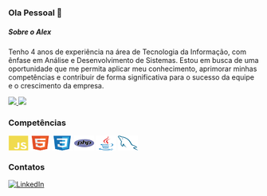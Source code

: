 ### Ola Pessoal 👋

##### Sobre o Alex
Tenho 4 anos de experiência na área de Tecnologia da Informação, com ênfase em Análise e Desenvolvimento de Sistemas. Estou em busca de uma oportunidade que me permita aplicar meu conhecimento, aprimorar minhas competências e contribuir de forma significativa para o sucesso da equipe e o crescimento da empresa.
<div>
  <a href="https://github.com/Alexrdrosa">
    <img height="180em" src="https://github-readme-stats.vercel.app/api?username=Alexrdrosa&show_icons=true&theme=dracula&include_all_commits=true&count_private=true" />
    <img height="180em" src="https://github-readme-stats.vercel.app/api/top-langs/?username=Alexrdrosa&layout=compact&langs_count=16&theme=dracula" />
  </a>
</div>

### Competências
<div style="display: inline_block">
  <img align="center" alt="Rafa-Js" height="30" width="40" src="https://raw.githubusercontent.com/devicons/devicon/master/icons/javascript/javascript-plain.svg">
  <img align="center" alt="Rafa-HTML" height="30" width="40" src="https://raw.githubusercontent.com/devicons/devicon/master/icons/html5/html5-original.svg">
  <img align="center" alt="Rafa-CSS" height="30" width="40" src="https://raw.githubusercontent.com/devicons/devicon/master/icons/css3/css3-original.svg">
  <img align="center" alt="Rafa-PHP" height="30" width="40" src="https://raw.githubusercontent.com/devicons/devicon/master/icons/php/php-original.svg">
  <img align="center" alt="Rafa-Java" height="30" width="40" src="https://raw.githubusercontent.com/devicons/devicon/master/icons/java/java-original.svg">
  <img align="center" alt="Rafa-MySQL" height="30" width="40" src="https://raw.githubusercontent.com/devicons/devicon/master/icons/mysql/mysql-original.svg">
</div>

### Contatos
[<img src='https://img.shields.io/badge/LinkedIn-0077B5?style=for-the-badge&logo=Linkedin&logoColor=white' alt= 'LinkedIn' height = 30>](https://www.linkedin.com/in/alex-reginato-da-rosa-5696aa249/)

